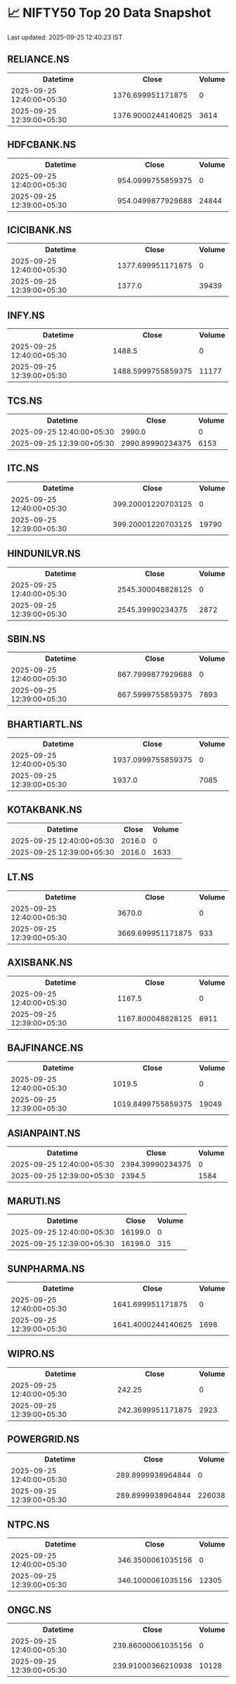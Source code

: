 # 📈 NIFTY50 Top 20 Data Snapshot

Last updated: 2025-09-25 12:40:23 IST

## RELIANCE.NS

<table>
  <tr><th>Datetime</th><th>Close</th><th>Volume</th></tr>
  <tr><td>2025-09-25 12:40:00+05:30</td><td>1376.699951171875</td><td>0</td></tr>
  <tr><td>2025-09-25 12:39:00+05:30</td><td>1376.9000244140625</td><td>3614</td></tr>
</table>

## HDFCBANK.NS

<table>
  <tr><th>Datetime</th><th>Close</th><th>Volume</th></tr>
  <tr><td>2025-09-25 12:40:00+05:30</td><td>954.0999755859375</td><td>0</td></tr>
  <tr><td>2025-09-25 12:39:00+05:30</td><td>954.0499877929688</td><td>24844</td></tr>
</table>

## ICICIBANK.NS

<table>
  <tr><th>Datetime</th><th>Close</th><th>Volume</th></tr>
  <tr><td>2025-09-25 12:40:00+05:30</td><td>1377.699951171875</td><td>0</td></tr>
  <tr><td>2025-09-25 12:39:00+05:30</td><td>1377.0</td><td>39439</td></tr>
</table>

## INFY.NS

<table>
  <tr><th>Datetime</th><th>Close</th><th>Volume</th></tr>
  <tr><td>2025-09-25 12:40:00+05:30</td><td>1488.5</td><td>0</td></tr>
  <tr><td>2025-09-25 12:39:00+05:30</td><td>1488.5999755859375</td><td>11177</td></tr>
</table>

## TCS.NS

<table>
  <tr><th>Datetime</th><th>Close</th><th>Volume</th></tr>
  <tr><td>2025-09-25 12:40:00+05:30</td><td>2990.0</td><td>0</td></tr>
  <tr><td>2025-09-25 12:39:00+05:30</td><td>2990.89990234375</td><td>6153</td></tr>
</table>

## ITC.NS

<table>
  <tr><th>Datetime</th><th>Close</th><th>Volume</th></tr>
  <tr><td>2025-09-25 12:40:00+05:30</td><td>399.20001220703125</td><td>0</td></tr>
  <tr><td>2025-09-25 12:39:00+05:30</td><td>399.20001220703125</td><td>19790</td></tr>
</table>

## HINDUNILVR.NS

<table>
  <tr><th>Datetime</th><th>Close</th><th>Volume</th></tr>
  <tr><td>2025-09-25 12:40:00+05:30</td><td>2545.300048828125</td><td>0</td></tr>
  <tr><td>2025-09-25 12:39:00+05:30</td><td>2545.39990234375</td><td>2872</td></tr>
</table>

## SBIN.NS

<table>
  <tr><th>Datetime</th><th>Close</th><th>Volume</th></tr>
  <tr><td>2025-09-25 12:40:00+05:30</td><td>867.7999877929688</td><td>0</td></tr>
  <tr><td>2025-09-25 12:39:00+05:30</td><td>867.5999755859375</td><td>7893</td></tr>
</table>

## BHARTIARTL.NS

<table>
  <tr><th>Datetime</th><th>Close</th><th>Volume</th></tr>
  <tr><td>2025-09-25 12:40:00+05:30</td><td>1937.0999755859375</td><td>0</td></tr>
  <tr><td>2025-09-25 12:39:00+05:30</td><td>1937.0</td><td>7085</td></tr>
</table>

## KOTAKBANK.NS

<table>
  <tr><th>Datetime</th><th>Close</th><th>Volume</th></tr>
  <tr><td>2025-09-25 12:40:00+05:30</td><td>2016.0</td><td>0</td></tr>
  <tr><td>2025-09-25 12:39:00+05:30</td><td>2016.0</td><td>1633</td></tr>
</table>

## LT.NS

<table>
  <tr><th>Datetime</th><th>Close</th><th>Volume</th></tr>
  <tr><td>2025-09-25 12:40:00+05:30</td><td>3670.0</td><td>0</td></tr>
  <tr><td>2025-09-25 12:39:00+05:30</td><td>3669.699951171875</td><td>933</td></tr>
</table>

## AXISBANK.NS

<table>
  <tr><th>Datetime</th><th>Close</th><th>Volume</th></tr>
  <tr><td>2025-09-25 12:40:00+05:30</td><td>1167.5</td><td>0</td></tr>
  <tr><td>2025-09-25 12:39:00+05:30</td><td>1167.800048828125</td><td>8911</td></tr>
</table>

## BAJFINANCE.NS

<table>
  <tr><th>Datetime</th><th>Close</th><th>Volume</th></tr>
  <tr><td>2025-09-25 12:40:00+05:30</td><td>1019.5</td><td>0</td></tr>
  <tr><td>2025-09-25 12:39:00+05:30</td><td>1019.8499755859375</td><td>19049</td></tr>
</table>

## ASIANPAINT.NS

<table>
  <tr><th>Datetime</th><th>Close</th><th>Volume</th></tr>
  <tr><td>2025-09-25 12:40:00+05:30</td><td>2394.39990234375</td><td>0</td></tr>
  <tr><td>2025-09-25 12:39:00+05:30</td><td>2394.5</td><td>1584</td></tr>
</table>

## MARUTI.NS

<table>
  <tr><th>Datetime</th><th>Close</th><th>Volume</th></tr>
  <tr><td>2025-09-25 12:40:00+05:30</td><td>16199.0</td><td>0</td></tr>
  <tr><td>2025-09-25 12:39:00+05:30</td><td>16198.0</td><td>315</td></tr>
</table>

## SUNPHARMA.NS

<table>
  <tr><th>Datetime</th><th>Close</th><th>Volume</th></tr>
  <tr><td>2025-09-25 12:40:00+05:30</td><td>1641.699951171875</td><td>0</td></tr>
  <tr><td>2025-09-25 12:39:00+05:30</td><td>1641.4000244140625</td><td>1698</td></tr>
</table>

## WIPRO.NS

<table>
  <tr><th>Datetime</th><th>Close</th><th>Volume</th></tr>
  <tr><td>2025-09-25 12:40:00+05:30</td><td>242.25</td><td>0</td></tr>
  <tr><td>2025-09-25 12:39:00+05:30</td><td>242.3699951171875</td><td>2923</td></tr>
</table>

## POWERGRID.NS

<table>
  <tr><th>Datetime</th><th>Close</th><th>Volume</th></tr>
  <tr><td>2025-09-25 12:40:00+05:30</td><td>289.8999938964844</td><td>0</td></tr>
  <tr><td>2025-09-25 12:39:00+05:30</td><td>289.8999938964844</td><td>226038</td></tr>
</table>

## NTPC.NS

<table>
  <tr><th>Datetime</th><th>Close</th><th>Volume</th></tr>
  <tr><td>2025-09-25 12:40:00+05:30</td><td>346.3500061035156</td><td>0</td></tr>
  <tr><td>2025-09-25 12:39:00+05:30</td><td>346.1000061035156</td><td>12305</td></tr>
</table>

## ONGC.NS

<table>
  <tr><th>Datetime</th><th>Close</th><th>Volume</th></tr>
  <tr><td>2025-09-25 12:40:00+05:30</td><td>239.86000061035156</td><td>0</td></tr>
  <tr><td>2025-09-25 12:39:00+05:30</td><td>239.91000366210938</td><td>10128</td></tr>
</table>

